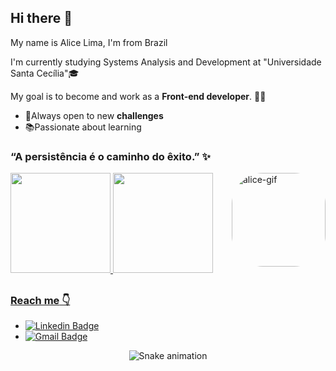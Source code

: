 ## Hi there 👋
My name is Alice Lima, I'm from Brazil

I'm currently studying Systems Analysis and Development at "Universidade Santa Cecília"🎓

My goal is to become and work as a **Front-end developer**. 👩‍💻

- 🔎Always open to new **challenges**
- 📚Passionate about learning
 
###  **“A persistência é o caminho do êxito.”** ✨
<div>
  <a href="https://github.com/aliceornelasx">
 <img height="160em" src="https://github-readme-stats.vercel.app/api?username=aliceornelasx&show_icons=true&theme=synthwave&include_all_commits=true&count_private=true"/>
     <img height="160em" src="https://github-readme-stats.vercel.app/api/top-langs/?username=aliceornelasx&layout=compact&langs_count=7&theme=synthwave"/>
    <img align="right"  alt="alice-gif" height="150"style="border-radius:50px;"
src="https://cdn.discordapp.com/attachments/917603968530669572/955722370738450482/alice.gif">
 
   
</div>
  
##
 ### **Reach me** 👇


  
  - [![Linkedin Badge](https://img.shields.io/badge/-Alice%20Lima-291B3E?style=flat-square&logo=Linkedin&logoColor=ff64da&link=https://https://www.linkedin.com/in/aliceornelasx/)](https://www.linkedin.com/in/aliceornelasx/) 
  - [![Gmail Badge](https://img.shields.io/badge/-aliceornelasx@hotmail.com-291B3E?style=flat-square&logo=Gmail&logoColor=ff64da&link=mailto:aliceornelasx@hotmail.com)](mailto:aliceornelasx@hotmail.com)
    </div>
    
    
  <div align="center">
  
  ![Snake animation](https://github.com/danielbped/danielbped/blob/output/github-contribution-grid-snake.svg)
    
 
  
</div>
    
  </div>
